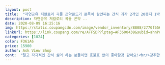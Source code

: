 ```yaml
---
layout: post 
title:  "자연공유 저칼로리 곡물 곤약쫀드기 쫀득이 살안찌는 간식 과자 2개입 20봉지 1박스, 700g" 
description: 자연공유 저칼로리 곡물 곤약 ..
date: 2020-08-09 16:25:16 
img: https://static.coupangcdn.com/image/vendor_inventory/8808/2770f556ce1339d07633cace19963a4a3b8fa7a1313935ad84680ec14453.jpg 
linkUrl: https://link.coupang.com/re/AFFSDP?lptag=AF3600438&subid=ahnPublicAsk&pageKey=1836547474&itemId=3122781711&vendorItemId=3939434521&traceid=V0-113-e59253a53baad657 
categories: [1024] 
color: F361A6 
price: 15900 
author: Ask View Shop 
cont:  "달고 자극적인 간식 싫어 하는 분들이면 호불호 없이 좋아할것 같아요!<br/>강추합니다.<br/>그런데 량이 가격대비 적은듯 약간 아쉬움이 남네요<br/>개인적으로 말차,보이차,기본 먹어본것중에 기본맛이 제일 고소하고 맛있어요 ) !!<br/>구워먹으면 더 몰랑합니당 저는 쫀쫀한게 좋아서 그냥 먹지만 구워먹어도 맛있어요<br/>달긴달아서 조금글킨하나 맛납니다<br/>뜯어서 불에살짝 그슬려서 먹으니  쫄깃쫄깃하다 겁나맛나다<br/>보이차 쫀드기 하나 더 넣어주셨는데 센스 ><<br/>보이차 평소에 자주 마셔서 맛있었어요! 예전에 말차 시켜봤는데 말차에 비해서 보이차가 향이 더 강한 것 같아요!<br/>살이더찌는느낌^^;;<br/>수위조절잘해서 먹음 씹는스트레스해소로 만족할것같아요 대만족<br/>예전  어릴적  먹던 쫀드기가생각나네요, 약간단맛이  어우러지면서 식감도 좋아요.<br/>심심풀이로 먹기에도 부담이없구<br/>오자마자박스에 박스포장 꼼꼼하니 맘에듭니다<br/>요즈음 군것짓이 심해져 고민중에<br/>유통기한도 넉넉하게 왔는데 항상.<br/>.<br/> 시키자마자 금방 다 먹어버려서<br/>유통기한이 문제 된 적은 없네요!<br/>이왕 먹는거 칼로리라도 좀 줄이자 해서 구매했어요!<br/>일할때 젤리나 쫀득한 간식을 자주 먹는데 여름이라 다이어트도 해야하고 ㅜㅜ<br/>적당한 주전부리인거 같아<br/>하나가두개두개가세개 한자리에서 7봉지순삭입니다<br/>" 
---
```

